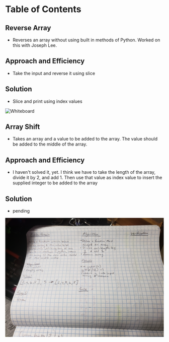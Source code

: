 # Table of Contents

## Reverse Array
* Reverses an array without using built in methods of Python. Worked on this with Joseph Lee.

## Approach and Efficiency
* Take the input and reverse it using slice

## Solution
* Slice and print using index values

![Whiteboard](./assets/assets/array-reverse.jpg)

## Array Shift
* Takes an array and a value to be added to the array. The value should be added to the middle of the array.

## Approach and Efficiency
* I haven't solved it, yet. I think we have to take the length of the array, divide it by 2, and add 1. Then use that value as index value to insert the supplied integer to be added to the array

## Solution
* pending

![Whiteboard](./assets/array-shift.jpg)

